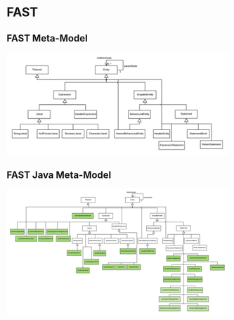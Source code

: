 # FAST

## FAST Meta-Model

![FAST Meta-model](./doc/images/FAST-Meta-Model.png)

## FAST Java Meta-Model

![FAST Meta-model](./doc/images/FAST-Meta-Model-Java.png)